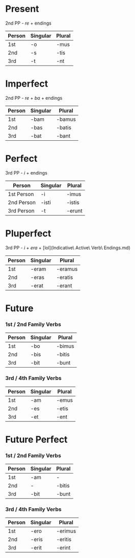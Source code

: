 
# Present
2nd PP - *re* + endings

| Person | Singular | Plural |
| ------ | -------- | ------ |
| 1st    | -o       | -mus   |
| 2nd    | -s       | -tis   |
| 3rd    | -t       | -nt    |

# Imperfect
2nd PP - *re* + *ba* + endings

| Person | Singular | Plural |
| ------ | -------- | ------ |
| 1st    | -bam     | -bamus |
| 2nd    | -bas     | -batis |
| 3rd    | -bat     | -bant  |

# Perfect
3rd PP - *i* + endings

| Person     | Singular | Plural |
| ---------- | -------- | ------ |
| 1st Person | -i       | -imus  |
| 2nd Person | -isti    | -istis |
| 3rd Person | -t       | -erunt |

# Pluperfect
3rd PP - *i* + *era* + [lol](Indicative\ Active\ Verb\ Endings.md)

| Person | Singular | Plural  |
| ------ | -------- | ------- |
| 1st    | -eram    | -eramus |
| 2nd    | -eras    | -eratis |
| 3rd    | -erat    | -erant  |

# Future
### 1st / 2nd Family Verbs
| Person | Singular | Plural |
| ------ | -------- | ------ |
| 1st    | -bo      | -bimus |
| 2nd    | -bis     | -bitis |
| 3rd    | -bit     | -bunt  |

### 3rd / 4th Family Verbs
| Person | Singular | Plural |
| ------ | -------- | ------ |
| 1st    | -am      | -emus  |
| 2nd    | -es      | -etis  |
| 3rd    | -et      | -ent   |

# Future Perfect
### 1st / 2nd Family Verbs
| Person | Singular | Plural |
| ------ | -------- | ------ |
| 1st    | -am      | -      |
| 2nd    | -     | -bitis |
| 3rd    | -bit     | -bunt  |

### 3rd / 4th Family Verbs
| Person | Singular | Plural  |
| ------ | -------- | ------- |
| 1st    | -ero     | -erimus |
| 2nd    | -eris    | -eritis |
| 3rd    | -erit    | -erint   |
